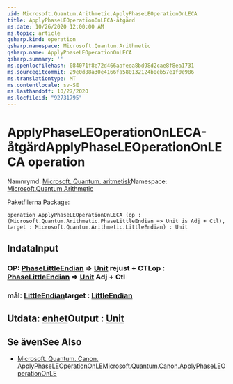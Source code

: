 ```yaml
---
uid: Microsoft.Quantum.Arithmetic.ApplyPhaseLEOperationOnLECA
title: ApplyPhaseLEOperationOnLECA-åtgärd
ms.date: 10/26/2020 12:00:00 AM
ms.topic: article
qsharp.kind: operation
qsharp.namespace: Microsoft.Quantum.Arithmetic
qsharp.name: ApplyPhaseLEOperationOnLECA
qsharp.summary: ''
ms.openlocfilehash: 084071f8e72d466aafeea8bd98d2cae8f8ea1731
ms.sourcegitcommit: 29e0d88a30e4166fa580132124b0eb57e1f0e986
ms.translationtype: MT
ms.contentlocale: sv-SE
ms.lasthandoff: 10/27/2020
ms.locfileid: "92731795"
---
```

# <a name="applyphaseleoperationonleca-operation"></a><span data-ttu-id="1aab9-102">ApplyPhaseLEOperationOnLECA-åtgärd</span><span class="sxs-lookup"><span data-stu-id="1aab9-102">ApplyPhaseLEOperationOnLECA operation</span></span>

<span data-ttu-id="1aab9-103">Namnrymd: [Microsoft. Quantum. aritmetisk](xref:Microsoft.Quantum.Arithmetic)</span><span class="sxs-lookup"><span data-stu-id="1aab9-103">Namespace: [Microsoft.Quantum.Arithmetic](xref:Microsoft.Quantum.Arithmetic)</span></span>

<span data-ttu-id="1aab9-104">Paketfilerna [](https://nuget.org/packages/)</span><span class="sxs-lookup"><span data-stu-id="1aab9-104">Package: [](https://nuget.org/packages/)</span></span>




```qsharp
operation ApplyPhaseLEOperationOnLECA (op : (Microsoft.Quantum.Arithmetic.PhaseLittleEndian => Unit is Adj + Ctl), target : Microsoft.Quantum.Arithmetic.LittleEndian) : Unit
```


## <a name="input"></a><span data-ttu-id="1aab9-105">Indata</span><span class="sxs-lookup"><span data-stu-id="1aab9-105">Input</span></span>

### <a name="op--phaselittleendian--unit-adj--ctl"></a><span data-ttu-id="1aab9-106">OP: [PhaseLittleEndian](xref:Microsoft.Quantum.Arithmetic.PhaseLittleEndian) => [Unit](xref:microsoft.quantum.lang-ref.unit) rejust + CTL</span><span class="sxs-lookup"><span data-stu-id="1aab9-106">op : [PhaseLittleEndian](xref:Microsoft.Quantum.Arithmetic.PhaseLittleEndian) => [Unit](xref:microsoft.quantum.lang-ref.unit) Adj + Ctl</span></span>




### <a name="target--littleendian"></a><span data-ttu-id="1aab9-107">mål: [LittleEndian](xref:Microsoft.Quantum.Arithmetic.LittleEndian)</span><span class="sxs-lookup"><span data-stu-id="1aab9-107">target : [LittleEndian](xref:Microsoft.Quantum.Arithmetic.LittleEndian)</span></span>





## <a name="output--unit"></a><span data-ttu-id="1aab9-108">Utdata: [enhet](xref:microsoft.quantum.lang-ref.unit)</span><span class="sxs-lookup"><span data-stu-id="1aab9-108">Output : [Unit](xref:microsoft.quantum.lang-ref.unit)</span></span>



## <a name="see-also"></a><span data-ttu-id="1aab9-109">Se även</span><span class="sxs-lookup"><span data-stu-id="1aab9-109">See Also</span></span>

- [<span data-ttu-id="1aab9-110">Microsoft. Quantum. Canon. ApplyPhaseLEOperationOnLE</span><span class="sxs-lookup"><span data-stu-id="1aab9-110">Microsoft.Quantum.Canon.ApplyPhaseLEOperationOnLE</span></span>](xref:Microsoft.Quantum.Canon.ApplyPhaseLEOperationOnLE)